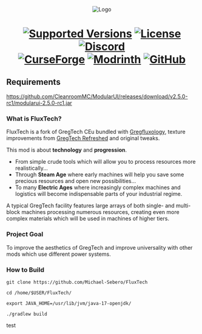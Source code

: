<p align="center"><img src="https://i.postimg.cc/g29WYhnW/WYteo8Bq.png" alt="Logo"></p>
<h1 align="center">
    <a href="https://www.curseforge.com/minecraft/mc-mods/gregtech-ce-unofficial"><img src="https://img.shields.io/badge/Available%20for-MC%201.12.2%20-informational?style=for-the-badge" alt="Supported Versions"></a>
    <a href="https://github.com/GregTechCEu/GregTech/blob/master/LICENSE"><img src="https://img.shields.io/github/license/GregTechCEu/GregTech?style=for-the-badge" alt="License"></a>
    <a href="https://discord.gg/bWSWuYvURP"><img src="https://img.shields.io/discord/701354865217110096?color=5464ec&label=Discord&style=for-the-badge" alt="Discord"></a>
    <br>
    <a href="https://www.curseforge.com/minecraft/mc-mods/gregtech-ce-unofficial"><img src="https://cf.way2muchnoise.eu/557242.svg?badge_style=for_the_badge" alt="CurseForge"></a>
    <a href="https://modrinth.com/mod/gregtech-ce-unofficial"><img src="https://img.shields.io/modrinth/dt/gregtech-ce-unofficial?logo=modrinth&label=&suffix=%20&style=for-the-badge&color=2d2d2d&labelColor=5ca424&logoColor=1c1c1c" alt="Modrinth"></a>
    <a href="https://github.com/GregTechCEu/GregTech/releases"><img src="https://img.shields.io/github/downloads/GregTechCEu/GregTech/total?sort=semver&logo=github&label=&style=for-the-badge&color=2d2d2d&labelColor=545454&logoColor=FFFFFF" alt="GitHub"></a>
</h1>

## Requirements
https://github.com/CleanroomMC/ModularUI/releases/download/v2.5.0-rc1/modularui-2.5.0-rc1.jar

### What is FluxTech?
FluxTech is a fork of GregTech CEu bundled with [Gregfluxology](https://github.com/MCTian-mi/Gregfluxology), texture improvements from [GregTech Refreshed](https://github.com/ULSTICK/GregTechRefreshed/tree/main) and original tweaks.

This mod is about **technology** and **progression**.
* From simple crude tools which will allow you to process resources more realistically...
* Through **Steam Age** where early machines will help you save some precious resources and open new possibilities...
* To many **Electric Ages** where increasingly complex machines and logistics will become indispensable parts of your industrial regime.

A typical GregTech facility features large arrays of both single- and multi-block machines processing numerous resources, creating even more complex materials which will be used in machines of higher tiers.

### Project Goal
To improve the aesthetics of GregTech and improve universality with other mods which use different power systems.

### How to Build

```
git clone https://github.com/Michael-Sebero/FluxTech

cd /home/$USER/FluxTech/
 
export JAVA_HOME=/usr/lib/jvm/java-17-openjdk/
 
./gradlew build
```
test
